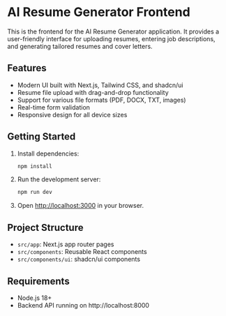 # AI Resume Generator Frontend

This is the frontend for the AI Resume Generator application. It provides a user-friendly interface for uploading resumes, entering job descriptions, and generating tailored resumes and cover letters.

## Features

- Modern UI built with Next.js, Tailwind CSS, and shadcn/ui
- Resume file upload with drag-and-drop functionality
- Support for various file formats (PDF, DOCX, TXT, images)
- Real-time form validation
- Responsive design for all device sizes

## Getting Started

1. Install dependencies:

   ```bash
   npm install
   ```

2. Run the development server:

   ```bash
   npm run dev
   ```

3. Open [http://localhost:3000](http://localhost:3000) in your browser.

## Project Structure

- `src/app`: Next.js app router pages
- `src/components`: Reusable React components
- `src/components/ui`: shadcn/ui components

## Requirements

- Node.js 18+
- Backend API running on http://localhost:8000

